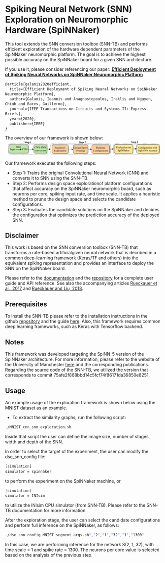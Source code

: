 # Spiking Neural Network (SNN) Exploration on Neuromorphic Hardware (SpiNNaker)
This tool extends the SNN conversion toolbox (SNN-TB) and performs efficient exploration of the hardware dependent parameters of the SpiNNaker neuromorphic
platform. The goal is to achieve the highest possible accuracy on the SpiNNaker board for a given SNN architecture.

If you use it, please consider referencing our paper:
[**Efficient Deployment of Spiking Neural Networks on SpiNNaker Neuromorphic Platform**](https://ieeexplore.ieee.org/document/9309092)
```
@article{galanis2020efficient,
  title={Efficient Deployment of Spiking Neural Networks on SpiNNaker Neuromorphic Platform},
  author={Galanis, Ioannis and Anagnostopoulos, Iraklis and Nguyen, Chinh and Bares, Guillermo},
  journal={IEEE Transactions on Circuits and Systems II: Express Briefs},
  year={2020},
  publisher={IEEE}
}
```

The overview of our framework is shown below: ![here](snn_exploration_overview.png)

Our framework executes the following steps:

- Step 1: Trains the original Convolutional Neural Network (CNN) and converts it to SNN using the SNN-TB.
- Step 2: Performs design space explorationof platform configurations that affect accuracy on the SpiNNaker neuromorphic board, such as 
neurons per core, spiking input rate, and time scale. It applies a heuristic method to prune the design space and selects the candidate configurations.
- Step 3: Evaluates the candidate solutions on the SpiNNaker and decides the configuration that optimizes the prediction accuracy of the deployed SNN.

## Disclaimer

This work is based on the SNN conversion toolbox (SNN-TB) that transforms a rate-based
artificialgiven neural network that is decribed in a common deep-learning framework (Keras/TF and others) into the equivalent spiking representation
and provides an interface to deploy the SNN on the SpiNNaker board. 

Please refer to the [documentation](http://snntoolbox.readthedocs.io) and the [repository](https://github.com/NeuromorphicProcessorProject/snn_toolbox) for a complete user guide and API reference. See also the accompanying articles
[Rueckauer et al., 2017](https://www.frontiersin.org/articles/10.3389/fnins.2017.00682/abstract)
and [Rueckauer and Liu, 2018](https://ieeexplore.ieee.org/abstract/document/8351295/).

## Prerequisites

To install the SNN-TB please refer to the installation instructions in the github [repository](https://github.com/NeuromorphicProcessorProject/snn_toolbox)
and the guide [here](https://snntoolbox.readthedocs.io/en/latest/guide/installation.html). Also, this framework requires common deep learning frameworks, such as Keras with Tensorflow backend.

## Notes

This framework was developed targeting the SpiNN-5 version of the SpiNNaker architecture. For more information, please refer to the website of the University of Manchester [here](http://apt.cs.manchester.ac.uk/projects/SpiNNaker/) and the corresponding publications.
Regarding the source code of the SNN-TB, we utilized the version that corresponds to commit 75afe2f868bbd14c5fcf74f86171da39850e8251.

## Usage 
An example usage of the exploration framework is shown below using the MNIST dataset as an example.
- To extract the similarity graphs, run the following script:
```bash
./MNIST_cnn_snn_exploration.sh
```
Inside that script the user can define the image size, number of stages, width and depth of the SNN. 

In order to select the target of the experiment, the user can modify the dse_snn_config file:
```bash
[simulation]
simulator = spinnaker
```
to perform the experiment on the SpiNNaker machine, or 
```bash
[simulation]
simulator = INIsim
```
to utilize the INIsim CPU simulator (from SNN-TB). Please refer to the SNN-TB documentation for more information.

After the exploration stage, the user can select the candidate configurations and perform full inference on the SpiNNaker, as follows:
```bash
./dse_snn_config_MNIST_segment_args.sh","2","1","32","1","1300"
```
In this case, we are performing inference for the network S(2, 1, 32), with time scale = 1 and spike rate = 1300. 
The neurons per core value is selected based on the analysis of the previous step. 

